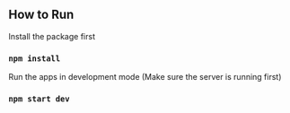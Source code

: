 ## How to Run
Install the package first
### `npm install`

Run the apps in development mode (Make sure the server is running first)
### `npm start dev`
